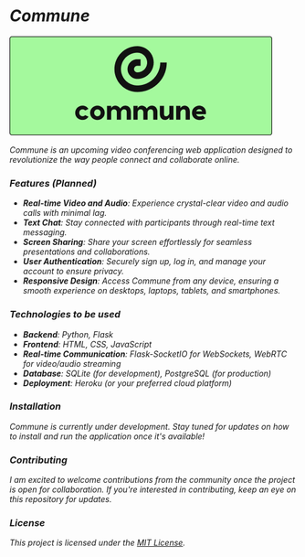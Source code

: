 # _Commune_ 

<img alt="banner" src="./assets/image.png"/>

_Commune is an upcoming video conferencing web application designed to revolutionize the way people connect and collaborate online._


### _Features (Planned)_

- _**Real-time Video and Audio**: Experience crystal-clear video and audio calls with minimal lag._
- _**Text Chat**: Stay connected with participants through real-time text messaging._
- _**Screen Sharing**: Share your screen effortlessly for seamless presentations and collaborations._
- _**User Authentication**: Securely sign up, log in, and manage your account to ensure privacy._
- _**Responsive Design**: Access Commune from any device, ensuring a smooth experience on desktops, laptops, tablets, and smartphones._

### _Technologies to be used_

- _**Backend**: Python, Flask_
- _**Frontend**: HTML, CSS, JavaScript_
- _**Real-time Communication**: Flask-SocketIO for WebSockets, WebRTC for video/audio streaming_
- _**Database**: SQLite (for development), PostgreSQL (for production)_
- _**Deployment**: Heroku (or your preferred cloud platform)_

### _Installation_

_Commune is currently under development. Stay tuned for updates on how to install and run the application once it's available!_

### _Contributing_

_I am excited to welcome contributions from the community once the project is open for collaboration. If you're interested in contributing, keep an eye on this repository for updates._

### _License_

_This project is licensed under the [MIT License](LICENSE)._
